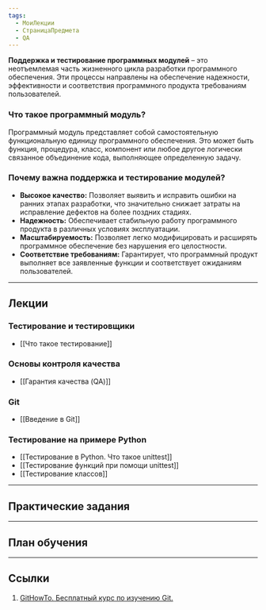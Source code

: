 ```yaml
---
tags:
  - МоиЛекции
  - СтраницаПредмета
  - QA
---
```

**Поддержка и тестирование программных модулей** – это неотъемлемая часть жизненного цикла разработки программного обеспечения. Эти процессы направлены на обеспечение надежности, эффективности и соответствия программного продукта требованиям пользователей.

### Что такое программный модуль?

Программный модуль представляет собой самостоятельную функциональную единицу программного обеспечения. Это может быть функция, процедура, класс, компонент или любое другое логически связанное объединение кода, выполняющее определенную задачу.

### Почему важна поддержка и тестирование модулей?

- **Высокое качество:** Позволяет выявить и исправить ошибки на ранних этапах разработки, что значительно снижает затраты на исправление дефектов на более поздних стадиях.
- **Надежность:** Обеспечивает стабильную работу программного продукта в различных условиях эксплуатации.
- **Масштабируемость:** Позволяет легко модифицировать и расширять программное обеспечение без нарушения его целостности.
- **Соответствие требованиям:** Гарантирует, что программный продукт выполняет все заявленные функции и соответствует ожиданиям пользователей.


---
## Лекции

### Тестирование и тестировщики

- [[Что такое тестирование]]

### Основы контроля качества

- [[Гарантия качества (QA)]]

### Git

- [[Введение в Git]]

### Тестирование на примере Python

- [[Тестирование в Python. Что такое unittest]]
- [[Тестирование функций при помощи unittest]]
- [[Тестирование классов]]

---
## Практические задания



---
## План обучения



---
## Ссылки

1. [GitHowTo. Бесплатный курс по изучению Git.](https://githowto.com/ru/setup)